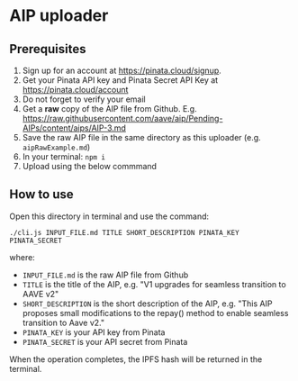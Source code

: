 # AIP uploader

## Prerequisites
1. Sign up for an account at https://pinata.cloud/signup.
2. Get your Pinata API key and Pinata Secret API Key at https://pinata.cloud/account
3. Do not forget to verify your email
4. Get a **raw** copy of the AIP file from Github. E.g. https://raw.githubusercontent.com/aave/aip/Pending-AIPs/content/aips/AIP-3.md 
5. Save the raw AIP file in the same directory as this uploader (e.g. `aipRawExample.md`)
6. In your terminal: `npm i`
7. Upload using the below commmand

## How to use
Open this directory in terminal and use the command:
```
./cli.js INPUT_FILE.md TITLE SHORT_DESCRIPTION PINATA_KEY PINATA_SECRET
```
where:
 - `INPUT_FILE.md` is the raw AIP file from Github
 - `TITLE` is the title of the AIP, e.g. "V1 upgrades for seamless transition to AAVE v2"
 - `SHORT_DESCRIPTION` is the short description of the AIP, e.g. "This AIP proposes small modifications to the repay() method to enable seamless transition to Aave v2."
 - `PINATA_KEY` is your API key from Pinata
 - `PINATA_SECRET` is your API secret from Pinata

When the operation completes, the IPFS hash will be returned in the terminal.


